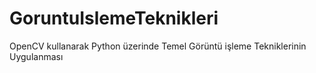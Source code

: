# GoruntuIslemeTeknikleri
OpenCV kullanarak Python üzerinde Temel Görüntü işleme Tekniklerinin Uygulanması
